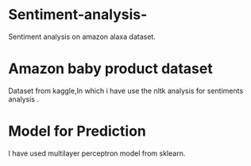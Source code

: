 # Sentiment-analysis-
Sentiment analysis on amazon alaxa dataset.
# Amazon baby product dataset
Dataset from kaggle,In which i have use the nltk analysis for sentiments analysis .
# Model for Prediction
I  have used multilayer perceptron model from sklearn.
